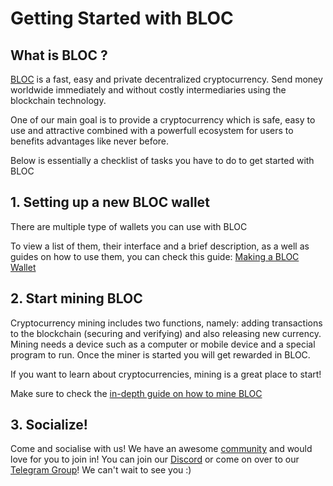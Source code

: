 # **Getting Started with BLOC**

## What is BLOC ?

[BLOC](https://bloc.money) is a fast, easy and private decentralized cryptocurrency. Send money worldwide immediately and without costly intermediaries using the blockchain technology.

One of our main goal is to provide a cryptocurrency which is safe, easy to use and attractive combined with a powerfull ecosystem for users to benefits advantages like never before.

Below is essentially a checklist of tasks you have to do to get started with BLOC

## **1. Setting up a new BLOC wallet**

There are multiple type of wallets you can use with BLOC

To view a list of them, their interface and a brief description, as a well as guides on how to use them, you can check this guide: [Making a BLOC Wallet](../wallets/Making-a-Wallet.md)

## **2. Start mining BLOC**

Cryptocurrency mining includes two functions, namely: adding transactions to the blockchain (securing and verifying) and also releasing new currency. Mining needs a device such as a computer or mobile device and a special program to run. Once the miner is started you will get rewarded in BLOC.

If you want to learn about cryptocurrencies, mining is a great place to start!

Make sure to check the [in-depth guide on how to mine BLOC](../mining/What-is-mining.md)

## **3. Socialize!**

Come and socialise with us! We have an awesome [community](../about/Community.md) and would love for you to join in!
You can join our [Discord](https://discord.gg/5Buudya) or come on over to our [Telegram Group](https://t.me/bloc_money)! We can't wait to see you :)